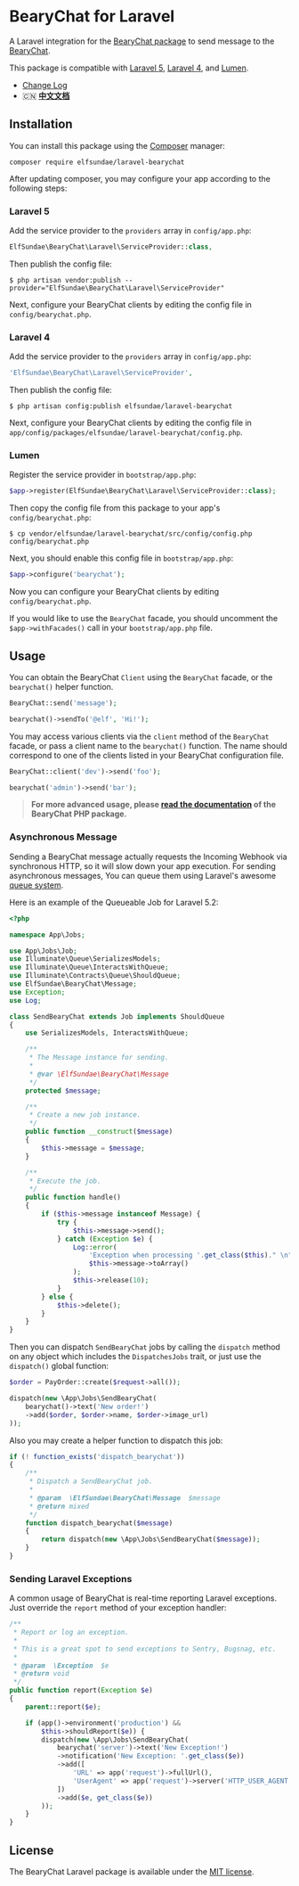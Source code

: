 # BearyChat for Laravel

A Laravel integration for the [BearyChat package][1] to send message to the [BearyChat][].

This package is compatible with [Laravel 5](#laravel-5), [Laravel 4](#laravel-4), and [Lumen](#lumen).

+ [Change Log](CHANGELOG.md)
+ :cn: [**中文文档**](README_zh.md)

## Installation

You can install this package using the [Composer][] manager:
```
composer require elfsundae/laravel-bearychat
```
After updating composer, you may configure your app according to the following steps:

### Laravel 5

Add the service provider to the `providers` array in `config/app.php`:
```php
ElfSundae\BearyChat\Laravel\ServiceProvider::class,
```
Then publish the config file:
```shell
$ php artisan vendor:publish --provider="ElfSundae\BearyChat\Laravel\ServiceProvider"
```
Next, configure your BearyChat clients by editing the config file in `config/bearychat.php`.

### Laravel 4

Add the service provider to the `providers` array in `config/app.php`:
```php
'ElfSundae\BearyChat\Laravel\ServiceProvider',
```
Then publish the config file:
```shell
$ php artisan config:publish elfsundae/laravel-bearychat
```
Next, configure your BearyChat clients by editing the config file in `app/config/packages/elfsundae/laravel-bearychat/config.php`.

### Lumen

Register the service provider in `bootstrap/app.php`:
```php
$app->register(ElfSundae\BearyChat\Laravel\ServiceProvider::class);
```
Then copy the config file from this package to your app's `config/bearychat.php`:
```shell
$ cp vendor/elfsundae/laravel-bearychat/src/config/config.php config/bearychat.php
```
Next, you should enable this config file in `bootstrap/app.php`:
```php
$app->configure('bearychat');
```
Now you can configure your BearyChat clients by editing `config/bearychat.php`.

If you would like to use the `BearyChat` facade, you should uncomment the `$app->withFacades()` call in your `bootstrap/app.php` file.

## Usage

You can obtain the BearyChat `Client` using the `BearyChat` facade, or the `bearychat()` helper function. 

```php
BearyChat::send('message');

bearychat()->sendTo('@elf', 'Hi!');
```

You may access various clients via the `client` method of the `BearyChat` facade, or pass a client name to the `bearychat()` function. The name should correspond to one of the clients listed in your BearyChat configuration file.

```php
BearyChat::client('dev')->send('foo');

bearychat('admin')->send('bar');
```

> **For more advanced usage, please [read the documentation][2] of the BearyChat PHP package.**

### Asynchronous Message

Sending a BearyChat message actually requests the Incoming Webhook via synchronous HTTP, so it will slow down your app execution. For sending asynchronous messages, You can queue them using Laravel's awesome [queue system][].

Here is an example of the Queueable Job for Laravel 5.2:

```php
<?php

namespace App\Jobs;

use App\Jobs\Job;
use Illuminate\Queue\SerializesModels;
use Illuminate\Queue\InteractsWithQueue;
use Illuminate\Contracts\Queue\ShouldQueue;
use ElfSundae\BearyChat\Message;
use Exception;
use Log;

class SendBearyChat extends Job implements ShouldQueue
{
    use SerializesModels, InteractsWithQueue;

    /**
     * The Message instance for sending.
     *
     * @var \ElfSundae\BearyChat\Message
     */
    protected $message;

    /**
     * Create a new job instance.
     */
    public function __construct($message)
    {
        $this->message = $message;
    }

    /**
     * Execute the job.
     */
    public function handle()
    {
        if ($this->message instanceof Message) {
            try {
                $this->message->send();
            } catch (Exception $e) {
                Log::error(
                    'Exception when processing '.get_class($this)." \n".$e,
                    $this->message->toArray()
                );
                $this->release(10);
            }
        } else {
            $this->delete();
        }
    }
}
```

Then you can dispatch `SendBearyChat` jobs by calling the `dispatch` method on any object which includes the `DispatchesJobs` trait, or just use the `dispatch()` global function:

```php
$order = PayOrder::create($request->all());

dispatch(new \App\Jobs\SendBearyChat(
    bearychat()->text('New order!')
    ->add($order, $order->name, $order->image_url)
));
```

Also you may create a helper function to dispatch this job:

```php
if (! function_exists('dispatch_bearychat'))
{
    /**
     * Dispatch a SendBearyChat job.
     *
     * @param  \ElfSundae\BearyChat\Message  $message
     * @return mixed
     */
    function dispatch_bearychat($message)
    {
        return dispatch(new \App\Jobs\SendBearyChat($message));
    }
}
```

### Sending Laravel Exceptions

A common usage of BearyChat is real-time reporting Laravel exceptions. Just override the `report` method of your exception handler:

```php
/**
 * Report or log an exception.
 *
 * This is a great spot to send exceptions to Sentry, Bugsnag, etc.
 *
 * @param  \Exception  $e
 * @return void
 */
public function report(Exception $e)
{
    parent::report($e);

    if (app()->environment('production') &&
        $this->shouldReport($e)) {
        dispatch(new \App\Jobs\SendBearyChat(
            bearychat('server')->text('New Exception!')
            ->notification('New Exception: '.get_class($e))
            ->add([
                'URL' => app('request')->fullUrl(),
                'UserAgent' => app('request')->server('HTTP_USER_AGENT')
            ])
            ->add($e, get_class($e))
        ));
    }
}
```

## License

The BearyChat Laravel package is available under the [MIT license](LICENSE).

[1]: https://github.com/ElfSundae/BearyChat
[2]: https://github.com/ElfSundae/BearyChat/blob/master/README.md
[Webhook]: https://bearychat.com/integrations/incoming
[BearyChat]: https://bearychat.com
[Composer]: https://getcomposer.org
[queue system]: https://laravel.com/docs/5.2/queues
